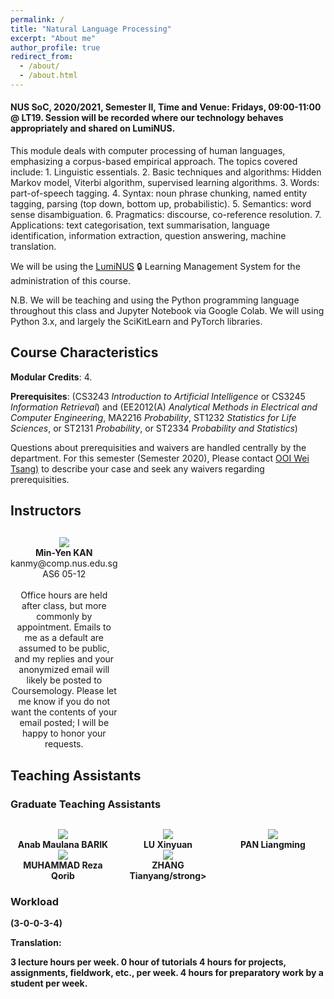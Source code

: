 ```yaml
---
permalink: /
title: "Natural Language Processing"
excerpt: "About me"
author_profile: true
redirect_from:
  - /about/
  - /about.html
---
```


#### NUS SoC, 2020/2021, Semester II, Time and Venue: Fridays, 09:00-11:00 @ LT19.  Session will be recorded where our technology behaves appropriately and shared on LumiNUS. 

<!-- 
<P>&nbsp;
</P>
<P>&nbsp;
</P>
<P>&nbsp;
</P>
-->   

This module deals with computer processing of human languages, emphasizing a corpus-based empirical approach. The topics covered include: 1. Linguistic essentials. 2. Basic techniques and algorithms: Hidden Markov model, Viterbi algorithm, supervised learning algorithms. 3. Words: part-of-speech tagging. 4. Syntax: noun phrase chunking, named entity tagging, parsing (top down, bottom up, probabilistic). 5. Semantics: word sense disambiguation. 6. Pragmatics: discourse, co-reference resolution. 7. Applications: text categorisation, text summarisation, language identification, information extraction, question answering, machine translation.

We will be using the [LumiNUS](https://luminus.nus.edu.sg/modules/eba8b739-2fa1-4148-8384-d1fe7a1034fb) 🔒 Learning Management System for the administration of this course.

N.B. We will be teaching and using the Python programming language throughout this class and Jupyter Notebook via Google Colab. We will using Python 3.x, and largely the SciKitLearn and PyTorch libraries.

## Course Characteristics

**Modular Credits**: 4.

**Prerequisites**: (CS3243 _Introduction to Artificial Intelligence_ or CS3245 _Information Retrieval_) and (EE2012(A) _Analytical Methods in Electrical and Computer Engineering_, MA2216 _Probability_, ST1232 _Statistics for Life Sciences_, or ST2131 _Probability_, or ST2334 _Probability and Statistics_)

Questions about prerequisities and waivers are handled centrally by the department. For this semester (Semester 2020), Please contact [OOI Wei Tsang)](mailto:ooiwt@comp.nus.edu.sg) to describe your case and seek any waivers regarding prerequisities.

## Instructors

<div style="text-align:center; display:grid; grid-template-columns: 1fr 1fr 1fr; margin-top:30px;">

<div class="tutor__profile">
  <img src="images/kanmy.jpg"/>
  <div>
    <strong>Min-Yen KAN</strong><br/>
    <a href="mailto:kanmy@comp.nus.edu.sg" style="text-decoration:none"><i class="fas fa-envelope"></i> kanmy@comp.nus.edu.sg</a><br/>
    <i class="fas fa-building"></i> AS6 05-12<br/><br/>
    Office hours are held after class, but more commonly by appointment. Emails to me as a default are assumed to be public, and my replies and your anonymized email will likely be posted to Coursemology. Please let me know if you do not want the contents of your email posted; I will be happy to honor your requests.
  </div>
</div>

</div>

## Teaching Assistants

<!-- Copy above tile from instructor -->

### Graduate Teaching Assistants

<div style="text-align:center; display:grid; grid-template-columns: 1fr 1fr 1fr; margin-top:30px;">

<div class="tutor__profile">
  <img src="images/bio-photo.jpg"/><BR/>
  <strong>Anab Maulana BARIK</strong>
  <BR/>
<!--  <A HREF="mailto:e0546093@u.nus.edu">e0546093@u.nus.edu</A><BR/> -->
</div>

<div class="tutor__profile">
  <img src="images/bio-photo.jpg"/><BR/>
  <strong>LU Xinyuan</strong>
  <BR/>
<!--  <A HREF="mailto:e0517237@u.nus.edu">e0517237@u.nus.edu</A><BR/> -->
</div>

<div class="tutor__profile">
  <img src="images/bio-photo.jpg"/><BR/>
  <strong>PAN Liangming</strong>
  <BR/>
<!--  <A HREF="mailto:e0272310@u.nus.edu">e0272310@u.nus.edu</A><BR/> -->
</div>

<div class="tutor__profile">
  <img src="images/bio-photo.jpg"/><BR/>
  <strong>MUHAMMAD Reza Qorib</strong>
  <BR/>
<!--  <A HREF="mailto:e0514925@u.nus.edu">e0514925@u.nus.edu</A><BR/> 
</div>

</div>

### Undergraduate Teaching Assistants

<div style="text-align:center; display:grid; grid-template-columns: 1fr 1fr 1fr; margin-top:30px;">

<div class="tutor__profile"> 
  <img src="images/bio-photo.jpg"/><BR/> 
  <strong>Shreyas KUTHANOOR PRAKASH</strong> 
  <BR/> 
<!--  <A HREF="mailto:e0238588@u.nus.edu">e0238588@u.nus.edu</A><BR/> -->
</div>

<div class="tutor__profile"> 
  <img src="images/bio-photo.jpg"/><BR/> 
  <strong>ZHANG Tianyang/strong> 
  <BR/> 
<!--  <A HREF="mailto:e0253753@u.nus.edu">e0253753@u.nus.edu</A><BR/>  -->
</div>

</div>

### Workload

(3-0-0-3-4)

Translation:

3 lecture hours per week.
0 hour of tutorials
4 hours for projects, assignments, fieldwork, etc., per week.
4 hours for preparatory work by a student per week.
